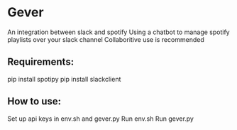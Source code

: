 # Gever 
An integration between slack and spotify
Using a chatbot to manage spotify playlists over your slack channel
Collaboritive use is recommended

## Requirements:
pip install spotipy
pip install slackclient

## How to use:
Set up api keys in env.sh and gever.py
Run env.sh
Run gever.py